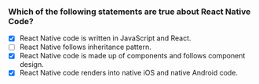 ### Which of the following statements are true about React Native Code?

- [x] React Native code is written in JavaScript and React.
- [ ] React Native follows inheritance pattern.
- [x] React Native code is made up of components and follows component design.
- [x] React Native code renders into native iOS and native Android code.
